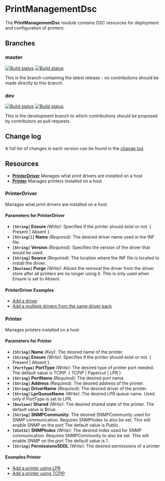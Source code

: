# PrintManagementDsc

The **PrintManagementDsc** module contains DSC resources for deployment and configuration of printers.

## Branches

### master

[![Build status](https://ci.appveyor.com/api/projects/status/c4ivagrj7kmb2wpq/branch/master?svg=true)](https://ci.appveyor.com/project/limiteddenial/printmanagementdsc/branch/master)
[![Build status](https://codecov.io/gh/limiteddenial/printmanagementdsc/branch/master/graph/badge.svg)](https://codecov.io/gh/limiteddenial/printmanagementdsc/branch/master/graph/badge.svg)

This is the branch containing the latest release - no contributions should be made directly to this branch.

### dev

[![Build status](https://ci.appveyor.com/api/projects/status/c4ivagrj7kmb2wpq/branch/dev?svg=true)](https://ci.appveyor.com/project/limiteddenial/printmanagementdsc/branch/dev)
[![Build status](https://codecov.io/gh/limiteddenial/printmanagementdsc/branch/dev/graph/badge.svg)](https://codecov.io/gh/limiteddenial/printmanagementdsc/branch/dev/graph/badge.svg)

This is the development branch to which contributions should be proposed by contributors as pull requests.

## Change log

A full list of changes in each version can be found in the [change log](CHANGELOG.md).

## Resources

* [**PrinterDriver**](#printerDriver) Manages what print drivers are installed on a host
* [**Printer**](#printer) Manages printers installed on a host

### PrinterDriver

Manages what print drivers are installed on a host.

#### Parameters for PrinterDriver

* **`[String]` Ensure** _(Write)_: Specifies if the printer should exist or not.  { Present | Absent }.
* **`[String[]]` Name** _(Required)_: The desired driver name used in the INF file.
* **`[String]` Version** _(Required)_: Specifies the version of the driver that would be used.
* **`[String]` Source** _(Required)_: The location where the INF file is located to install the driver.
* **`[Boolean]` Purge** _(Write)_: Allows the removal the driver from the driver store after all printers are no longer using it. This is only used when Ensure is set to Absent.

#### PrinterDriver Examples

* [Add a driver](Examples/PrinterDriver_AddDriverConfig.ps1)
* [Add a multiple drivers from the same driver pack](Examples/PrinterDriver_AddMultipleDriverConfig.ps1)

### Printer

Manages printers installed on a host.

#### Parameters for Printer

* **`[String]` Name** _(Key)_: The desired name of the printer.
* **`[String]` Ensure** _(Write)_: Specifies if the printer should exist or not.  { Present | Absent }.
* **`[PortType]` PortType** _(Write)_: The desired type of printer port needed.
    The default value is TCPIP. { *TCPIP* | Papercut | LPR }
* **`[String]` PortName** _(Required)_: The desired port name.
* **`[String]` Address** _(Required)_: The desired address of the printer.
* **`[String]` DriverName** _(Required)_: The desired driver of the printer.
* **`[String]` LprQueueName** _(Write)_: The desired LPR queue name. Used only if PortType is set to LPR.
* **`[Boolean]` Shared** _(Write)_: The desired shared state of the printer.
    The default value is $true.
* **`[String]` SNMPCommunity**: The desired SNMPCommunity used for SNMP communication. Requires SNMPIndex to also be set. This will enable SNMP on the port
    The default value is _Public_.
* **`[UInt32]` SNMPIndex** _(Write)_: The desired index used for SNMP communication. Requires SNMPCommunity to also be set. This will enable SNMP on the port
    The default value is 1.
* **`[String]` PermissionsSDDL** _(Write)_: The desired permissions of a printer

#### Examples Printer

* [Add a printer using LPR](Examples/Printer_AddLPRPrinterConfig.ps1)
* [Add a printer using TCPIP](Examples/Printer_AddTCPIPPrinterConfig.ps1)
